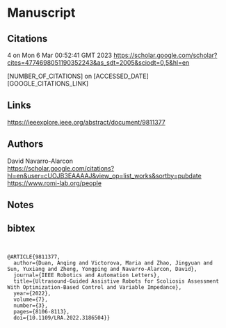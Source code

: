 # Manuscript

## Citations

4 on Mon  6 Mar 00:52:41 GMT 2023
https://scholar.google.com/scholar?cites=4774698051190352243&as_sdt=2005&sciodt=0,5&hl=en

[NUMBER_OF_CITATIONS] on [ACCESSED_DATE]
[GOOGLE_CITATIONS_LINK]


## Links 

https://ieeexplore.ieee.org/abstract/document/9811377


## Authors 

David Navarro-Alarcon  
https://scholar.google.com/citations?hl=en&user=cUOJB3EAAAAJ&view_op=list_works&sortby=pubdate
https://www.romi-lab.org/people  




## Notes

## bibtex 
```


@ARTICLE{9811377,
  author={Duan, Anqing and Victorova, Maria and Zhao, Jingyuan and Sun, Yuxiang and Zheng, Yongping and Navarro-Alarcon, David},
  journal={IEEE Robotics and Automation Letters}, 
  title={Ultrasound-Guided Assistive Robots for Scoliosis Assessment With Optimization-Based Control and Variable Impedance}, 
  year={2022},
  volume={7},
  number={3},
  pages={8106-8113},
  doi={10.1109/LRA.2022.3186504}}

```

